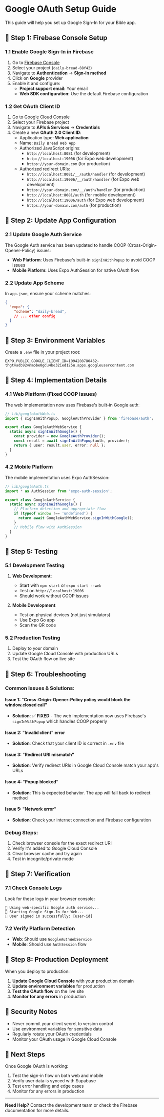 # Google OAuth Setup Guide

This guide will help you set up Google Sign-In for your Bible app.

## 🔧 **Step 1: Firebase Console Setup**

### 1.1 Enable Google Sign-In in Firebase
1. Go to [Firebase Console](https://console.firebase.google.com/)
2. Select your project (`daily-bread-88f42`)
3. Navigate to **Authentication** → **Sign-in method**
4. Click on **Google** provider
5. Enable it and configure:
   - **Project support email**: Your email
   - **Web SDK configuration**: Use the default Firebase configuration

### 1.2 Get OAuth Client ID
1. Go to [Google Cloud Console](https://console.cloud.google.com/)
2. Select your Firebase project
3. Navigate to **APIs & Services** → **Credentials**
4. Create a new **OAuth 2.0 Client ID**:
   - Application type: **Web application**
   - Name: `Daily Bread Web App`
   - Authorized JavaScript origins: 
     - `http://localhost:8081` (for development)
     - `http://localhost:19006` (for Expo web development)
     - `https://your-domain.com` (for production)
   - Authorized redirect URIs:
     - `http://localhost:8081/__/auth/handler` (for development)
     - `http://localhost:19006/__/auth/handler` (for Expo web development)
     - `https://your-domain.com/__/auth/handler` (for production)
     - `http://localhost:8081/auth` (for mobile development)
     - `http://localhost:19006/auth` (for Expo web development)
     - `https://your-domain.com/auth` (for production)

## 🔧 **Step 2: Update App Configuration**

### 2.1 Update Google Auth Service
The Google Auth service has been updated to handle COOP (Cross-Origin-Opener-Policy) issues:

- **Web Platform**: Uses Firebase's built-in `signInWithPopup` to avoid COOP issues
- **Mobile Platform**: Uses Expo AuthSession for native OAuth flow

### 2.2 Update App Scheme
In `app.json`, ensure your scheme matches:

```json
{
  "expo": {
    "scheme": "daily-bread",
    // ... other config
  }
}
```

## 🔧 **Step 3: Environment Variables**

Create a `.env` file in your project root:

```env
EXPO_PUBLIC_GOOGLE_CLIENT_ID=1094208780432-thgtvadb92vnmobe0gdu4be32ied125u.apps.googleusercontent.com
```

## 🔧 **Step 4: Implementation Details**

### 4.1 Web Platform (Fixed COOP Issues)
The web implementation now uses Firebase's built-in Google auth:

```typescript
// lib/googleAuthWeb.ts
import { signInWithPopup, GoogleAuthProvider } from 'firebase/auth';

export class GoogleAuthWebService {
  static async signInWithGoogle() {
    const provider = new GoogleAuthProvider();
    const result = await signInWithPopup(auth, provider);
    return { user: result.user, error: null };
  }
}
```

### 4.2 Mobile Platform
The mobile implementation uses Expo AuthSession:

```typescript
// lib/googleAuth.ts
import * as AuthSession from 'expo-auth-session';

export class GoogleAuthService {
  static async signInWithGoogle() {
    // Platform detection and appropriate flow
    if (typeof window !== 'undefined') {
      return await GoogleAuthWebService.signInWithGoogle();
    }
    // Mobile flow with AuthSession
  }
}
```

## 🔧 **Step 5: Testing**

### 5.1 Development Testing
1. **Web Development**: 
   - Start with `npm start` or `expo start --web`
   - Test on `http://localhost:19006`
   - Should work without COOP issues

2. **Mobile Development**:
   - Test on physical devices (not just simulators)
   - Use Expo Go app
   - Scan the QR code

### 5.2 Production Testing
1. Deploy to your domain
2. Update Google Cloud Console with production URLs
3. Test the OAuth flow on live site

## 🔧 **Step 6: Troubleshooting**

### Common Issues & Solutions:

#### **Issue 1: "Cross-Origin-Opener-Policy policy would block the window.closed call"**
- **Solution**: ✅ **FIXED** - The web implementation now uses Firebase's `signInWithPopup` which handles COOP properly

#### **Issue 2: "Invalid client" error**
- **Solution**: Check that your client ID is correct in `.env` file

#### **Issue 3: "Redirect URI mismatch"**
- **Solution**: Verify redirect URIs in Google Cloud Console match your app's URLs

#### **Issue 4: "Popup blocked"**
- **Solution**: This is expected behavior. The app will fall back to redirect method

#### **Issue 5: "Network error"**
- **Solution**: Check your internet connection and Firebase configuration

### Debug Steps:
1. Check browser console for the exact redirect URI
2. Verify it's added to Google Cloud Console
3. Clear browser cache and try again
4. Test in incognito/private mode

## 🔧 **Step 7: Verification**

### 7.1 Check Console Logs
Look for these logs in your browser console:
```
🔴 Using web-specific Google auth service...
🔴 Starting Google Sign-In for Web...
🔴 User signed in successfully: [user-id]
```

### 7.2 Verify Platform Detection
- **Web**: Should use `GoogleAuthWebService`
- **Mobile**: Should use `AuthSession` flow

## 🔧 **Step 8: Production Deployment**

When you deploy to production:

1. **Update Google Cloud Console** with your production domain
2. **Update environment variables** for production
3. **Test the OAuth flow** on the live site
4. **Monitor for any errors** in production

## 🔧 **Security Notes**

- Never commit your client secret to version control
- Use environment variables for sensitive data
- Regularly rotate your OAuth credentials
- Monitor your OAuth usage in Google Cloud Console

## 🔧 **Next Steps**

Once Google OAuth is working:

1. Test the sign-in flow on both web and mobile
2. Verify user data is synced with Supabase
3. Test error handling and edge cases
4. Monitor for any errors in production

---

**Need Help?** Contact the development team or check the Firebase documentation for more details.

